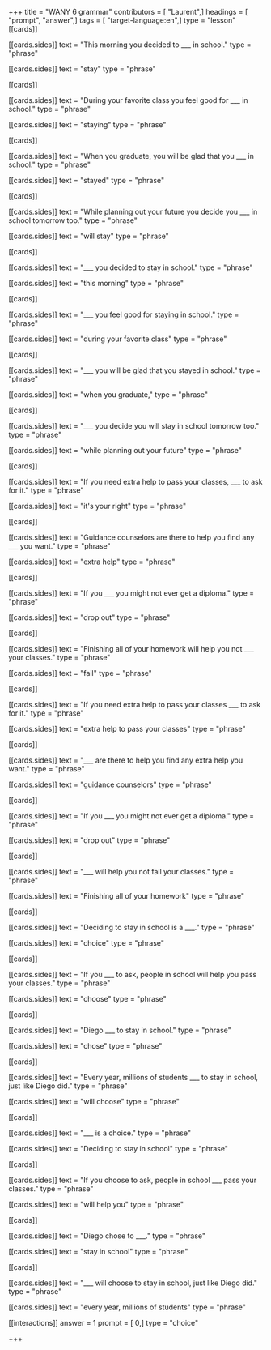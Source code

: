 +++
title = "WANY 6 grammar"
contributors = [ "Laurent",]
headings = [ "prompt", "answer",]
tags = [ "target-language:en",]
type = "lesson"
[[cards]]

[[cards.sides]]
text = "This morning you decided to ___ in school."
type = "phrase"

[[cards.sides]]
text = "stay"
type = "phrase"

[[cards]]

[[cards.sides]]
text = "During your favorite class you feel good for ___ in school."
type = "phrase"

[[cards.sides]]
text = "staying"
type = "phrase"

[[cards]]

[[cards.sides]]
text = "When you graduate, you will be glad that you ___ in school."
type = "phrase"

[[cards.sides]]
text = "stayed"
type = "phrase"

[[cards]]

[[cards.sides]]
text = "While planning out your future you decide you ___ in school tomorrow too."
type = "phrase"

[[cards.sides]]
text = "will stay"
type = "phrase"

[[cards]]

[[cards.sides]]
text = "___ you decided to stay in school."
type = "phrase"

[[cards.sides]]
text = "this morning"
type = "phrase"

[[cards]]

[[cards.sides]]
text = "___ you feel good for staying in school."
type = "phrase"

[[cards.sides]]
text = "during your favorite class"
type = "phrase"

[[cards]]

[[cards.sides]]
text = "___ you will be glad that you stayed in school."
type = "phrase"

[[cards.sides]]
text = "when you graduate,"
type = "phrase"

[[cards]]

[[cards.sides]]
text = "___ you decide you will stay in school tomorrow too."
type = "phrase"

[[cards.sides]]
text = "while planning out your future"
type = "phrase"

[[cards]]

[[cards.sides]]
text = "If you need extra help to pass your classes, ___ to ask for it."
type = "phrase"

[[cards.sides]]
text = "it's your right"
type = "phrase"

[[cards]]

[[cards.sides]]
text = "Guidance counselors are there to help you find any ___ you want."
type = "phrase"

[[cards.sides]]
text = "extra help"
type = "phrase"

[[cards]]

[[cards.sides]]
text = "If you ___ you might not ever get a diploma."
type = "phrase"

[[cards.sides]]
text = "drop out"
type = "phrase"

[[cards]]

[[cards.sides]]
text = "Finishing all of your homework will help you not ___ your classes."
type = "phrase"

[[cards.sides]]
text = "fail"
type = "phrase"

[[cards]]

[[cards.sides]]
text = "If you need extra help to pass your classes ___ to ask for it."
type = "phrase"

[[cards.sides]]
text = "extra help to pass your classes"
type = "phrase"

[[cards]]

[[cards.sides]]
text = "___ are there to help you find any extra help you want."
type = "phrase"

[[cards.sides]]
text = "guidance counselors"
type = "phrase"

[[cards]]

[[cards.sides]]
text = "If you ___ you might not ever get a diploma."
type = "phrase"

[[cards.sides]]
text = "drop out"
type = "phrase"

[[cards]]

[[cards.sides]]
text = "___ will help you not fail your classes."
type = "phrase"

[[cards.sides]]
text = "Finishing all of your homework"
type = "phrase"

[[cards]]

[[cards.sides]]
text = "Deciding to stay in school is a ___."
type = "phrase"

[[cards.sides]]
text = "choice"
type = "phrase"

[[cards]]

[[cards.sides]]
text = "If you ___ to ask, people in school will help you pass your classes."
type = "phrase"

[[cards.sides]]
text = "choose"
type = "phrase"

[[cards]]

[[cards.sides]]
text = "Diego ___ to stay in school."
type = "phrase"

[[cards.sides]]
text = "chose"
type = "phrase"

[[cards]]

[[cards.sides]]
text = "Every year, millions of students ___ to stay in school, just like Diego did."
type = "phrase"

[[cards.sides]]
text = "will choose"
type = "phrase"

[[cards]]

[[cards.sides]]
text = "___ is a choice."
type = "phrase"

[[cards.sides]]
text = "Deciding to stay in school"
type = "phrase"

[[cards]]

[[cards.sides]]
text = "If you choose to ask, people in school ___ pass your classes."
type = "phrase"

[[cards.sides]]
text = "will help you"
type = "phrase"

[[cards]]

[[cards.sides]]
text = "Diego chose to ___."
type = "phrase"

[[cards.sides]]
text = "stay in school"
type = "phrase"

[[cards]]

[[cards.sides]]
text = "___ will choose to stay in school, just like Diego did."
type = "phrase"

[[cards.sides]]
text = "every year, millions of students"
type = "phrase"

[[interactions]]
answer = 1
prompt = [ 0,]
type = "choice"

+++
